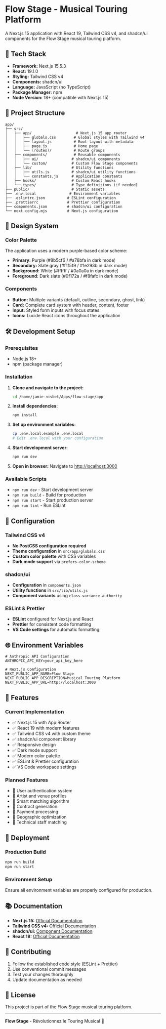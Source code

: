 # Flow Stage - Musical Touring Platform

A Next.js 15 application with React 19, Tailwind CSS v4, and shadcn/ui components for the Flow Stage musical touring platform.

## 🚀 Tech Stack

- **Framework:** Next.js 15.5.3
- **React:** 19.1.0
- **Styling:** Tailwind CSS v4
- **Components:** shadcn/ui
- **Language:** JavaScript (no TypeScript)
- **Package Manager:** npm
- **Node Version:** 18+ (compatible with Next.js 15)

## 📁 Project Structure

```
app/
├── src/
│   ├── app/                    # Next.js 15 app router
│   │   ├── globals.css        # Global styles with Tailwind v4
│   │   ├── layout.js          # Root layout with metadata
│   │   ├── page.js            # Home page
│   │   └── (routes)/          # Route groups
│   ├── components/            # Reusable components
│   │   ├── ui/               # shadcn/ui components
│   │   └── custom/           # Custom Flow Stage components
│   ├── lib/                  # Utility functions
│   │   ├── utils.js          # shadcn/ui utility functions
│   │   └── constants.js      # Application constants
│   ├── hooks/                # Custom React hooks
│   └── types/                # Type definitions (if needed)
├── public/                   # Static assets
├── .env.local               # Environment variables
├── .eslintrc.json          # ESLint configuration
├── .prettierrc             # Prettier configuration
├── components.json         # shadcn/ui configuration
└── next.config.mjs         # Next.js configuration
```

## 🎨 Design System

### Color Palette
The application uses a modern purple-based color scheme:

- **Primary:** Purple (#8b5cf6 / #a78bfa in dark mode)
- **Secondary:** Slate gray (#f1f5f9 / #1e293b in dark mode)
- **Background:** White (#ffffff / #0a0a0a in dark mode)
- **Foreground:** Dark slate (#0f172a / #f8fafc in dark mode)

### Components
- **Button:** Multiple variants (default, outline, secondary, ghost, link)
- **Card:** Complete card system with header, content, footer
- **Input:** Styled form inputs with focus states
- **Icons:** Lucide React icons throughout the application

## 🛠️ Development Setup

### Prerequisites
- Node.js 18+ 
- npm (package manager)

### Installation

1. **Clone and navigate to the project:**
   ```bash
   cd /home/jamie-nisbet/Apps/flow-stage/app
   ```

2. **Install dependencies:**
   ```bash
   npm install
   ```

3. **Set up environment variables:**
   ```bash
   cp .env.local.example .env.local
   # Edit .env.local with your configuration
   ```

4. **Start development server:**
   ```bash
   npm run dev
   ```

5. **Open in browser:**
   Navigate to [http://localhost:3000](http://localhost:3000)

### Available Scripts

- `npm run dev` - Start development server
- `npm run build` - Build for production
- `npm run start` - Start production server
- `npm run lint` - Run ESLint

## 🔧 Configuration

### Tailwind CSS v4
- **No PostCSS configuration required**
- **Theme configuration** in `src/app/globals.css`
- **Custom color palette** with CSS variables
- **Dark mode support** via `prefers-color-scheme`

### shadcn/ui
- **Configuration** in `components.json`
- **Utility functions** in `src/lib/utils.js`
- **Component variants** using `class-variance-authority`

### ESLint & Prettier
- **ESLint** configured for Next.js and React
- **Prettier** for consistent code formatting
- **VS Code settings** for automatic formatting

## 🌐 Environment Variables

```env
# Anthropic API Configuration
ANTHROPIC_API_KEY=your_api_key_here

# Next.js Configuration
NEXT_PUBLIC_APP_NAME=Flow Stage
NEXT_PUBLIC_APP_DESCRIPTION=Musical Touring Platform
NEXT_PUBLIC_APP_URL=http://localhost:3000
```

## 📱 Features

### Current Implementation
- ✅ Next.js 15 with App Router
- ✅ React 19 with modern features
- ✅ Tailwind CSS v4 with custom theme
- ✅ shadcn/ui component library
- ✅ Responsive design
- ✅ Dark mode support
- ✅ Modern color palette
- ✅ ESLint & Prettier configuration
- ✅ VS Code workspace settings

### Planned Features
- 🔄 User authentication system
- 🔄 Artist and venue profiles
- 🔄 Smart matching algorithm
- 🔄 Contract generation
- 🔄 Payment processing
- 🔄 Geographic optimization
- 🔄 Technical staff matching

## 🚀 Deployment

### Production Build
```bash
npm run build
npm run start
```

### Environment Setup
Ensure all environment variables are properly configured for production.

## 📚 Documentation

- **Next.js 15:** [Official Documentation](https://nextjs.org/docs)
- **Tailwind CSS v4:** [Official Documentation](https://tailwindcss.com/docs)
- **shadcn/ui:** [Component Documentation](https://ui.shadcn.com)
- **React 19:** [Official Documentation](https://react.dev)

## 🤝 Contributing

1. Follow the established code style (ESLint + Prettier)
2. Use conventional commit messages
3. Test your changes thoroughly
4. Update documentation as needed

## 📄 License

This project is part of the Flow Stage musical touring platform.

---

**Flow Stage** - Révolutionnez le Touring Musical 🎵